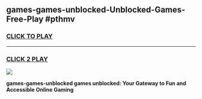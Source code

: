 
## games-games-unblocked-Unblocked-Games-Free-Play #pthmv
<h3>
<a href="https://us.freeplayer.one?title=games-games-unblocked&ref=9M">CLICK TO PLAY</a></h3>
<hr>

<h3>
<a href="https://us.freeplayer.one?title=games-games-unblocked&ref=9M">CLICK 2 PLAY</a>
  
</h3>

<a href="https://us.freeplayer.one?title=games-games-unblocked&ref=9M"><img src="https://clearcache.store/games.png"></a>


**games-games-unblocked games unblocked: Your Gateway to Fun and Accessible Online Gaming**
